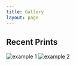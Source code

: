 ```yaml
---
title: Gallery
layout: page
---
```


## Recent Prints

![example 1](/assets/img/example1.jpg)
![example 2](/assets/img/example2.jpg)